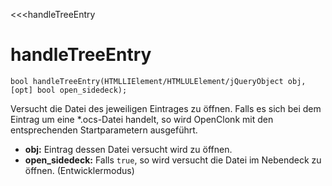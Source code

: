 ﻿<<<handleTreeEntry

# handleTreeEntry

```fnpreview
bool handleTreeEntry(HTMLLIElement/HTMLULElement/jQueryObject obj, [opt] bool open_sidedeck);
```
Versucht die Datei des jeweiligen Eintrages zu öffnen. Falls es sich bei dem Eintrag um eine \*.ocs-Datei handelt, so wird OpenClonk mit den entsprechenden Startparametern ausgeführt.

* **obj:**
  Eintrag dessen Datei versucht wird zu öffnen.
* **open_sidedeck:**
  Falls ```true```, so wird versucht die Datei im Nebendeck zu öffnen. (Entwicklermodus)